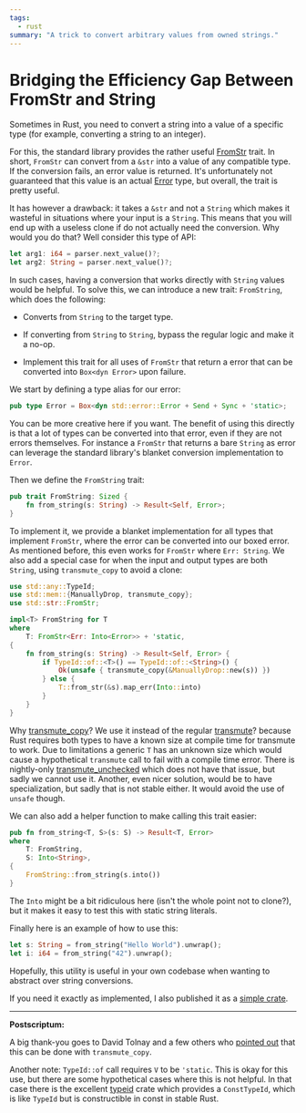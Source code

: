 ```yaml
---
tags:
  - rust
summary: "A trick to convert arbitrary values from owned strings."
---
```


# Bridging the Efficiency Gap Between FromStr and String

Sometimes in Rust, you need to convert a string into a value of a specific
type (for example, converting a string to an integer).

For this, the standard library provides the rather useful [FromStr](https://doc.rust-lang.org/std/str/trait.FromStr.html) trait.  In
short, `FromStr` can convert from a `&str` into a value of any compatible
type.  If the conversion fails, an error value is returned.  It's
unfortunately not guaranteed that this value is an actual [Error](https://doc.rust-lang.org/std/error/trait.Error.html) type, but
overall, the trait is pretty useful.

It has however a drawback: it takes a `&str` and not a
`String` which makes it wasteful in situations where your input is a
`String`.  This means that you will end up with a useless clone if do not
actually need the conversion.  Why would you do that?  Well consider this
type of API:

```rust
let arg1: i64 = parser.next_value()?;
let arg2: String = parser.next_value()?;
```

In such cases, having a conversion that works directly with `String` values
would be helpful.  To solve this, we can introduce a new trait: `FromString`,
which does the following:

- Converts from `String` to the target type.

- If converting from `String` to `String`, bypass the regular logic and make it a no-op.

- Implement this trait for all uses of `FromStr` that return a error that
can be converted into `Box<dyn Error>` upon failure.

We start by defining a type alias for our error:

```rust
pub type Error = Box<dyn std::error::Error + Send + Sync + 'static>;
```

You can be more creative here if you want.  The benefit of using this
directly is that a lot of types can be converted into that error, even if
they are not errors themselves.  For instance a `FromStr` that returns a
bare `String` as error can leverage the standard library's blanket
conversion implementation to `Error`.

Then we define the `FromString` trait:

```rust
pub trait FromString: Sized {
    fn from_string(s: String) -> Result<Self, Error>;
}
```

To implement it, we provide a blanket implementation for all types that
implement `FromStr`, where the error can be converted into our boxed
error.  As mentioned before, this even works for `FromStr` where `Err:
String`.  We also add a special case for when the input and output types
are both `String`, using `transmute_copy` to avoid a clone:

```rust
use std::any::TypeId;
use std::mem::{ManuallyDrop, transmute_copy};
use std::str::FromStr;

impl<T> FromString for T
where
    T: FromStr<Err: Into<Error>> + 'static,
{
    fn from_string(s: String) -> Result<Self, Error> {
        if TypeId::of::<T>() == TypeId::of::<String>() {
            Ok(unsafe { transmute_copy(&ManuallyDrop::new(s)) })
        } else {
            T::from_str(&s).map_err(Into::into)
        }
    }
}
```

Why [transmute_copy](https://doc.rust-lang.org/std/mem/fn.transmute_copy.html)?  We use it
instead of the regular [transmute](https://doc.rust-lang.org/std/mem/fn.transmute.html)?  because Rust
requires both types to have a known size at compile time for transmute to
work.  Due to limitations a generic `T` has an unknown size which would
cause a hypothetical `transmute` call to fail with a compile time error.
There is nightly-only [transmute_unchecked](https://doc.rust-lang.org/std/intrinsics/fn.transmute_unchecked.html)
which does not have that issue, but sadly we cannot use it.  Another, even
nicer solution, would be to have specialization, but sadly that is not
stable either.  It would avoid the use of `unsafe` though.

We can also add a helper function to make calling this trait easier:

```rust
pub fn from_string<T, S>(s: S) -> Result<T, Error>
where
    T: FromString,
    S: Into<String>,
{
    FromString::from_string(s.into())
}
```

The `Into` might be a bit ridiculous here (isn't the whole point not to
clone?), but it makes it easy to test this with static string literals.

Finally here is an example of how to use this:

```rust
let s: String = from_string("Hello World").unwrap();
let i: i64 = from_string("42").unwrap();
```

Hopefully, this utility is useful in your own codebase when wanting to
abstract over string conversions.

If you need it exactly as implemented, I also published it as a [simple
crate](https://crates.io/crates/from-string).

---

**Postscriptum:**

A big thank-you goes to David Tolnay and a few others who [pointed out](https://x.com/davidtolnay/status/1903888625802322195) that this can be
done with `transmute_copy`.

Another note: `TypeId::of` call requires `V` to be `'static`.  This is
okay for this use, but there are some hypothetical cases where this is not
helpful.  In that case there is the excellent [typeid](https://crates.io/crates/typeid) crate which provides a `ConstTypeId`,
which is like `TypeId` but is constructible in const in stable Rust.
